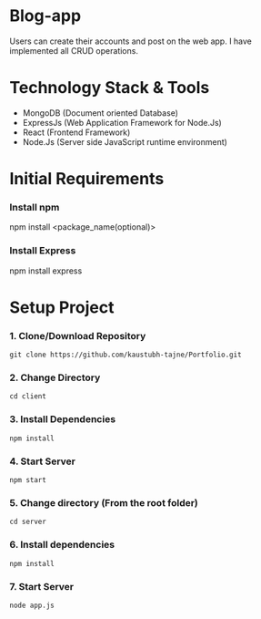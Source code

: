 # Blog-app
Users can create their accounts and post on the web app. I have implemented all CRUD operations.

# Technology Stack & Tools
* MongoDB (Document oriented Database)
* ExpressJs (Web Application Framework for Node.Js)
* React (Frontend Framework)
* Node.Js (Server side JavaScript runtime environment)

# Initial Requirements
### Install npm
npm install <package_name(optional)>

### Install Express
npm install express

# Setup Project
### 1. Clone/Download Repository  
```git clone https://github.com/kaustubh-tajne/Portfolio.git```

### 2. Change Directory
```cd client```

### 3. Install Dependencies
```npm install```

### 4. Start Server
```npm start```

### 5. Change directory (From the root folder)
```cd server```

### 6. Install dependencies
```npm install```

### 7. Start Server
```node app.js```

